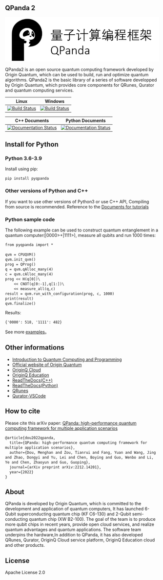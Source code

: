 ## QPanda 2

![图片: ](./Documentation/img/1.png)

QPanda2 is an open source quantum computing framework developed by Origin Quantum, which can be used to build, run and optimize quantum algorithms.
QPanda2 is the basic library of a series of software developped by  Origin Quantum, which provides core components for QRunes, Qurator and quantum computing services.

| Linux                | Windows |
|-------------------------|------------------|
[![Build Status](https://travis-ci.org/OriginQ/QPanda-2.svg?branch=master)](https://travis-ci.org/OriginQ/QPanda-2)        |    [![Build Status](https://dev.azure.com/yekongxiaogang/QPanda2/_apis/build/status/OriginQ.QPanda-2?branchName=master)](https://dev.azure.com/yekongxiaogang/QPanda2/_build/latest?definitionId=4&branchName=master)   

| C++ Documents         | Python Documents |
|-------------------------|-----------------|
 | [![Documentation Status](https://readthedocs.org/projects/qpanda-tutorial/badge/?version=latest)](https://qpanda-tutorial.readthedocs.io/zh/latest/?badge=latest)      | [![Documentation Status](https://readthedocs.org/projects/pyqpanda-toturial/badge/?version=latest)](https://pyqpanda-toturial.readthedocs.io/zh/latest/?badge=latest)    


## Install for Python

### Python 3.6-3.9

Install using pip:

    pip install pyqpanda
    
### Other versions of Python and C++

If you want to use other versions of Python3 or use C++ API, Compiling from source is recommended. 
Reference to the [Documents for tutorials](https://pyqpanda-tutorial-en.readthedocs.io/en/latest/)

### Python sample code

The following example can be used to construct quantum entanglement in a quantum computer(|0000>+|1111>), measure all qubits and run 1000 times:

    from pyqpanda import *

    qvm = CPUQVM()
    qvm.init_qvm()
    prog = QProg()
    q = qvm.qAlloc_many(4)
    c = qvm.cAlloc_many(4)
    prog << H(q[0])\
        << CNOT(q[0:-1],q[1:])\
        << measure_all(q,c)
    result = qvm.run_with_configuration(prog, c, 1000)
    print(result)
    qvm.finalize()

 Results:
 
    {'0000': 518, '1111': 482}
    
See more [examples](https://github.com/OriginQ/QPanda-Example)。

## Other informations

 - [Introduction to Quantum Computing and Programming](https://quantum-book-by-originq.readthedocs.io/en/latest/#)
 - [Official website of Origin Quantum](http://originqc.com.cn/)
 - [OriginQ Cloud](http://www.qubitonline.cn/)
 - [OriginQ Education](https://learn-quantum.com/EDU/index.html)
 - [ReadTheDocs(C++)](https://qpanda-tutorial.readthedocs.io/zh/latest/)
 - [ReadTheDocs(Python)](https://pyqpanda-tutorial-en.readthedocs.io/en/latest/)
 - [QRunes](https://qrunes-tutorial.readthedocs.io/en/latest/)
 - [Qurator-VSCode](https://qurator-vscode.readthedocs.io/zh_CN/latest/)

## How to cite

Please cite this arXiv paper: [QPanda: high-performance quantum computing framework for multiple application scenarios](https://arxiv.org/abs/2212.14201)

```
@article{dou2022qpanda,
  title={QPanda: high-performance quantum computing framework for multiple application scenarios},
  author={Dou, Menghan and Zou, Tianrui and Fang, Yuan and Wang, Jing and Zhao, Dongyi and Yu, Lei and Chen, Boying and Guo, Wenbo and Li, Ye and Chen, Zhaoyun and Guo, Guoping},
  journal={arXiv preprint arXiv:2212.14201},
  year={2022}
}
```

## About

QPanda is developed by Origin Quantum, which is committed to the development and application of quantum computers, 
It has launched 6-Qubit superconducting quantum chip (KF C6-130) and 2-Qubit semi-conducting quantum chip (XW B2-100).
The goal of the team is to produce more qubit chips in recent years, provide open cloud services, and realize quantum advantages and quantum applications.
The software team underpins the hardware,In addition to QPanda, it has also developed QRunes, Qurator, 
OriginQ Cloud service platform, OriginQ Education cloud and other products.


 ## License
 Apache License 2.0
